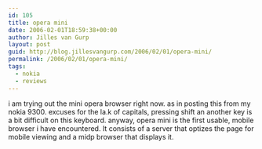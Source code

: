 ```yaml
---
id: 105
title: opera mini
date: 2006-02-01T18:59:38+00:00
author: Jilles van Gurp
layout: post
guid: http://blog.jillesvangurp.com/2006/02/01/opera-mini/
permalink: /2006/02/01/opera-mini/
tags:
  - nokia
  - reviews
---
```

i am trying out the mini opera browser right now. as in posting this from my nokia 9300. excuses for the la.k of capitals, pressing shift an another key is a bit difficult on this keyboard. anyway, opera mini is the first usable, mobile browser i have encountered. It consists of a server that optizes the page for mobile viewing and a midp browser that displays it.